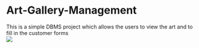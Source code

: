 # Art-Gallery-Management
This is a simple DBMS project which allows the users to view the art and to fill in the customer forms</br>
![](https://github.com/neha-duggirala/Art-Gallery-Management/blob/master/ArtGallery/screenshots/page/HomePage.png)
